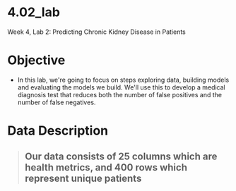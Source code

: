 # 4.02_lab
Week 4, Lab 2: Predicting Chronic Kidney Disease in Patients

# Objective
- In this lab, we're going to focus on steps exploring data, building models and evaluating the models we build. We'll use this to develop a medical diagnosis test that reduces both the number of false positives and the number of false negatives.

# Data Description
> ## Our data consists of 25 columns which are health metrics, and 400 rows which represent unique patients ##
